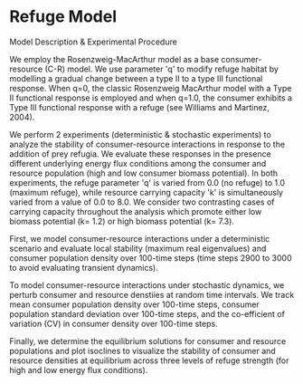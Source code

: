 # Refuge Model


Model Description & Experimental Procedure 

We employ the Rosenzweig-MacArthur model as a base consumer-resource (C-R) model. We use parameter 'q' to modify refuge habitat by modelling a gradual change between a type II to a type III functional response. When q=0, the classic Rosenzweig MacArthur model with a Type II functional response is employed and when q=1.0, the consumer exhibits a Type III functional response with a refuge (see Williams and Martinez, 2004).

We perform 2 experiments (deterministic & stochastic experiments) to analyze the stability of consumer-resource interactions in response to the addition of prey refugia. We evaluate these responses in the presence different underlying energy flux conditions among the consumer and resource population (high and low consumer biomass potential). In both experiments, the refuge parameter 'q' is varied from 0.0 (no refuge) to 1.0 (maximum refuge), while resource carrying capacity 'k' is simultaneously varied from a value of 0.0 to 8.0. We consider two contrasting cases of carrying capacity throughout the analysis which promote either low biomass potential (k= 1.2) or high biomass potential (k= 7.3).

First, we model consumer-resource interactions under a deterministic scenario and evaluate local stability (maximum real eigenvalues) and consumer population density over 100-time steps (time steps 2900 to 3000 to avoid evaluating transient dynamics).

To model consumer-resource interactions under stochastic dynamics, we perturb consumer and resource denstiies at random time intervals. We track mean consumer population density over 100-time steps, consumer population standard deviation over 100-time steps, and the co-efficient of variation (CV) in consumer density over 100-time steps.

Finally, we determine the equilibrium solutions for consumer and resource populations and plot isoclines to visualize the stability of consumer and resource densities at equilibrium across three levels of refuge strength (for high and low energy flux conditions).
